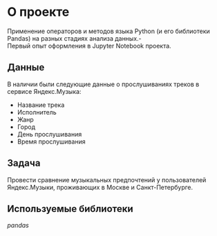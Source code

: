 # О проекте
Применение операторов и методов языка Python (и его библиотеки Pandas) на разных стадиях анализа данных.-  
Первый опыт оформления в Jupyter Notebook проекта.

## Данные

В наличии были следующие данные о прослушиваниях треков в сервисе Яндекс.Музыка:
- Название трека
- Исполнитель
- Жанр
- Город
- День прослушивания
- Время прослушивания

## Задача

Провести сравнение музыкальных предпочтений у пользователей Яндекс.Музыки, проживающих в Москве и Санкт-Петербурге.  

## Используемые библиотеки
*pandas*
